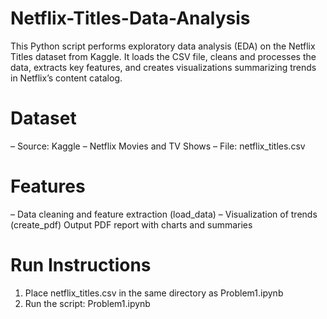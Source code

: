 # Netflix-Titles-Data-Analysis
This Python script performs exploratory data analysis (EDA) on the Netflix Titles dataset from Kaggle. It loads the CSV file, cleans and processes the data, extracts key features, and creates visualizations summarizing trends in Netflix’s content catalog.

# Dataset
– Source: Kaggle – Netflix Movies and TV Shows
– File: netflix_titles.csv

# Features
– Data cleaning and feature extraction (load_data)
– Visualization of trends (create_pdf)
Output PDF report with charts and summaries

# Run Instructions
1. Place netflix_titles.csv in the same directory as Problem1.ipynb
2. Run the script: Problem1.ipynb
 
